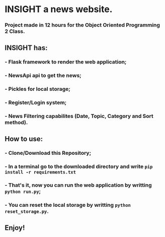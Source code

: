 # INSIGHT a news website.
### Project made in 12 hours for the Object Oriented Programming 2 Class.

## INSIGHT has:
### - Flask framework to render the web application;
### - NewsApi api to get the news;
### - Pickles for local storage;
### - Register/Login system;
### - News Filtering capabilites (Date, Topic, Category and Sort method).

## How to use:
### - Clone/Download this Repository;
### - In a terminal go to the downloaded directory and write `pip install -r requirements.txt`
### - That's it, now you can run the web application by writting `python run.py`;
### - You can reset the local storage by writting `python reset_storage.py`.

## Enjoy!
